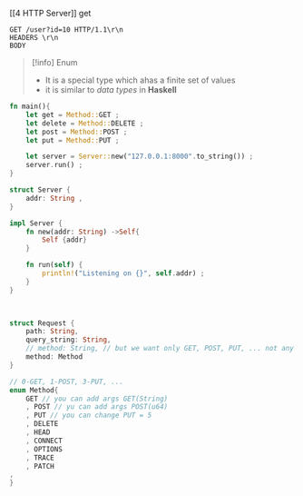 [[4 HTTP Server]]
get
```
GET /user?id=10 HTTP/1.1\r\n
HEADERS \r\n
BODY
```


>[!info] Enum
> - It is a special type which ahas a finite set of values
> - it is similar to *data types* in **Haskell**


```rust
fn main(){
	let get = Method::GET ;
	let delete = Method::DELETE ;
	let post = Method::POST ;
	let put = Method::PUT ;

	let server = Server::new("127.0.0.1:8000".to_string()) ;
	server.run() ;
}

struct Server {
	addr: String ,
}

impl Server {
	fn new(addr: String) ->Self{
		Self {addr}
	}

	fn run(self) {
		println!("Listening on {}", self.addr) ;
	}
}

  

struct Request {
	path: String,
	query_string: String,
	// method: String, // but we want only GET, POST, PUT, ... not any string -> ENUM solves that problem
	method: Method
}

// 0-GET, 1-POST, 3-PUT, ...
enum Method{
	GET // you can add args GET(String)
	, POST // yu can add args POST(u64)
	, PUT // you can change PUT = 5
	, DELETE
	, HEAD
	, CONNECT
	, OPTIONS
	, TRACE
	, PATCH
,
}
```








